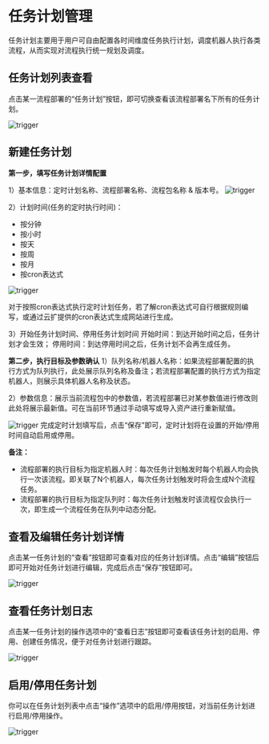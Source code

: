 
# 任务计划管理
任务计划主要用于用户可自由配置各时间维度任务执行计划，调度机器人执行各类流程，从而实现对流程执行统一规划及调度。

## 任务计划列表查看
点击某一流程部署的“任务计划”按钮，即可切换查看该流程部署名下所有的任务计划。

![trigger](https://docimages.blob.core.chinacloudapi.cn/images/Console/process/V3workflow10.png)
## 新建任务计划

**第一步，填写任务计划详情配置**

1）基本信息：定时计划名称、流程部署名称、流程包名称 & 版本号。
![trigger](https://docimages.blob.core.chinacloudapi.cn/images/Console/process/V3workflow11.png)

2）计划时间(任务的定时执行时间)：
- 按分钟
- 按小时
- 按天
- 按周
- 按月
- 按cron表达式

![trigger](https://docimages.blob.core.chinacloudapi.cn/images/Console/process/V3workflow12.png)

对于按照cron表达式执行定时计划任务，若了解cron表达式可自行根据规则编写，或通过云扩提供的cron表达式生成网站进行生成。

3）开始任务计划时间、停用任务计划时间
开始时间：到达开始时间之后，任务计划才会生效；
停用时间：到达停用时间之后，任务计划不会再生成任务。

**第二步，执行目标及参数确认**
1）队列名称/机器人名称：如果流程部署配置的执行方式为队列执行，此处展示队列名称及备注；若流程部署配置的执行方式为指定机器人，则展示具体机器人名称及状态。

2）参数信息：展示当前流程包中的参数值，若流程部署已对某参数值进行修改则此处将展示最新值。可在当前环节通过手动填写或导入资产进行重新赋值。

![trigger](https://docimages.blob.core.chinacloudapi.cn/images/Console/process/V3workflow13.png)
完成定时计划填写后，点击“保存”即可，定时计划将在设置的开始/停用时间自动启用或停用。

**备注：**
- 流程部署的执行目标为指定机器人时：每次任务计划触发时每个机器人均会执行一次该流程。即关联了N个机器人，每次任务计划触发时将会生成N个流程任务。
- 流程部署的执行目标为指定队列时：每次任务计划触发时该流程仅会执行一次，即生成一个流程任务在队列中动态分配。

## 查看及编辑任务计划详情
点击某一任务计划的“查看”按钮即可查看对应的任务计划详情。点击“编辑”按钮后即可开始对任务计划进行编辑，完成后点击“保存”按钮即可。

![trigger](https://docimages.blob.core.chinacloudapi.cn/images/Console/process/V3workflow14.png)

## 查看任务计划日志
点击某一任务计划的操作选项中的“查看日志”按钮即可查看该任务计划的启用、停用、创建任务情况，便于对任务计划进行跟踪。

![trigger](https://docimages.blob.core.chinacloudapi.cn/images/Console/process/V3workflow15.png)

## 启用/停用任务计划
你可以在任务计划列表中点击“操作”选项中的启用/停用按钮，对当前任务计划进行启用/停用操作。

![trigger](https://docimages.blob.core.chinacloudapi.cn/images/Console/process/V3workflow16.png)
